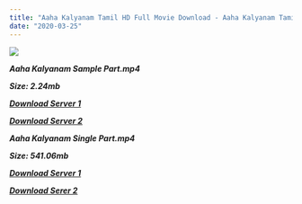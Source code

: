 ```yaml
---
title: "Aaha Kalyanam Tamil HD Full Movie Download - Aaha Kalyanam Tamil HD Movie Download"
date: "2020-03-25"
---
```


![](https://images.moviebuff.com/0664917b-22da-4bcd-840a-50cf021869a5?w=1000)

**_Aaha Kalyanam Sample Part.mp4_**

**_Size: 2.24mb_**

**_[Download Server 1](http://b7.wetransfer.vip/files/Tamil{300377c8a1a3ba2999b4bbe3381b1ea1a812b0b70d21946c68d529294a5c2999}20Movies/Tamil{300377c8a1a3ba2999b4bbe3381b1ea1a812b0b70d21946c68d529294a5c2999}20Recent{300377c8a1a3ba2999b4bbe3381b1ea1a812b0b70d21946c68d529294a5c2999}20Movies/Aaha{300377c8a1a3ba2999b4bbe3381b1ea1a812b0b70d21946c68d529294a5c2999}20Kalyanam{300377c8a1a3ba2999b4bbe3381b1ea1a812b0b70d21946c68d529294a5c2999}20(2014)/Aaha{300377c8a1a3ba2999b4bbe3381b1ea1a812b0b70d21946c68d529294a5c2999}20Kalyanam{300377c8a1a3ba2999b4bbe3381b1ea1a812b0b70d21946c68d529294a5c2999}20HDRip/Aaha{300377c8a1a3ba2999b4bbe3381b1ea1a812b0b70d21946c68d529294a5c2999}20Kalyanam{300377c8a1a3ba2999b4bbe3381b1ea1a812b0b70d21946c68d529294a5c2999}20(2014){300377c8a1a3ba2999b4bbe3381b1ea1a812b0b70d21946c68d529294a5c2999}20Sample{300377c8a1a3ba2999b4bbe3381b1ea1a812b0b70d21946c68d529294a5c2999}20(640x360).mp4)_**

**_[Download Server 2](http://b7.wetransfer.vip/files/Tamil{300377c8a1a3ba2999b4bbe3381b1ea1a812b0b70d21946c68d529294a5c2999}20Movies/Tamil{300377c8a1a3ba2999b4bbe3381b1ea1a812b0b70d21946c68d529294a5c2999}20Recent{300377c8a1a3ba2999b4bbe3381b1ea1a812b0b70d21946c68d529294a5c2999}20Movies/Aaha{300377c8a1a3ba2999b4bbe3381b1ea1a812b0b70d21946c68d529294a5c2999}20Kalyanam{300377c8a1a3ba2999b4bbe3381b1ea1a812b0b70d21946c68d529294a5c2999}20(2014)/Aaha{300377c8a1a3ba2999b4bbe3381b1ea1a812b0b70d21946c68d529294a5c2999}20Kalyanam{300377c8a1a3ba2999b4bbe3381b1ea1a812b0b70d21946c68d529294a5c2999}20HDRip/Aaha{300377c8a1a3ba2999b4bbe3381b1ea1a812b0b70d21946c68d529294a5c2999}20Kalyanam{300377c8a1a3ba2999b4bbe3381b1ea1a812b0b70d21946c68d529294a5c2999}20(2014){300377c8a1a3ba2999b4bbe3381b1ea1a812b0b70d21946c68d529294a5c2999}20Sample{300377c8a1a3ba2999b4bbe3381b1ea1a812b0b70d21946c68d529294a5c2999}20(640x360).mp4)_**

**_Aaha Kalyanam Single Part.mp4_**

**_Size: 541.06mb_**

**_[Download Server 1](http://b7.wetransfer.vip/files/Tamil{300377c8a1a3ba2999b4bbe3381b1ea1a812b0b70d21946c68d529294a5c2999}20Movies/Tamil{300377c8a1a3ba2999b4bbe3381b1ea1a812b0b70d21946c68d529294a5c2999}20Recent{300377c8a1a3ba2999b4bbe3381b1ea1a812b0b70d21946c68d529294a5c2999}20Movies/Aaha{300377c8a1a3ba2999b4bbe3381b1ea1a812b0b70d21946c68d529294a5c2999}20Kalyanam{300377c8a1a3ba2999b4bbe3381b1ea1a812b0b70d21946c68d529294a5c2999}20(2014)/Aaha{300377c8a1a3ba2999b4bbe3381b1ea1a812b0b70d21946c68d529294a5c2999}20Kalyanam{300377c8a1a3ba2999b4bbe3381b1ea1a812b0b70d21946c68d529294a5c2999}20HDRip/Aaha{300377c8a1a3ba2999b4bbe3381b1ea1a812b0b70d21946c68d529294a5c2999}20Kalyanam{300377c8a1a3ba2999b4bbe3381b1ea1a812b0b70d21946c68d529294a5c2999}20(2014){300377c8a1a3ba2999b4bbe3381b1ea1a812b0b70d21946c68d529294a5c2999}20Single{300377c8a1a3ba2999b4bbe3381b1ea1a812b0b70d21946c68d529294a5c2999}20Part{300377c8a1a3ba2999b4bbe3381b1ea1a812b0b70d21946c68d529294a5c2999}20(640x360).mp4)_**

**_[Download Serer 2](http://b7.wetransfer.vip/files/Tamil{300377c8a1a3ba2999b4bbe3381b1ea1a812b0b70d21946c68d529294a5c2999}20Movies/Tamil{300377c8a1a3ba2999b4bbe3381b1ea1a812b0b70d21946c68d529294a5c2999}20Recent{300377c8a1a3ba2999b4bbe3381b1ea1a812b0b70d21946c68d529294a5c2999}20Movies/Aaha{300377c8a1a3ba2999b4bbe3381b1ea1a812b0b70d21946c68d529294a5c2999}20Kalyanam{300377c8a1a3ba2999b4bbe3381b1ea1a812b0b70d21946c68d529294a5c2999}20(2014)/Aaha{300377c8a1a3ba2999b4bbe3381b1ea1a812b0b70d21946c68d529294a5c2999}20Kalyanam{300377c8a1a3ba2999b4bbe3381b1ea1a812b0b70d21946c68d529294a5c2999}20HDRip/Aaha{300377c8a1a3ba2999b4bbe3381b1ea1a812b0b70d21946c68d529294a5c2999}20Kalyanam{300377c8a1a3ba2999b4bbe3381b1ea1a812b0b70d21946c68d529294a5c2999}20(2014){300377c8a1a3ba2999b4bbe3381b1ea1a812b0b70d21946c68d529294a5c2999}20Single{300377c8a1a3ba2999b4bbe3381b1ea1a812b0b70d21946c68d529294a5c2999}20Part{300377c8a1a3ba2999b4bbe3381b1ea1a812b0b70d21946c68d529294a5c2999}20(640x360).mp4)_**
